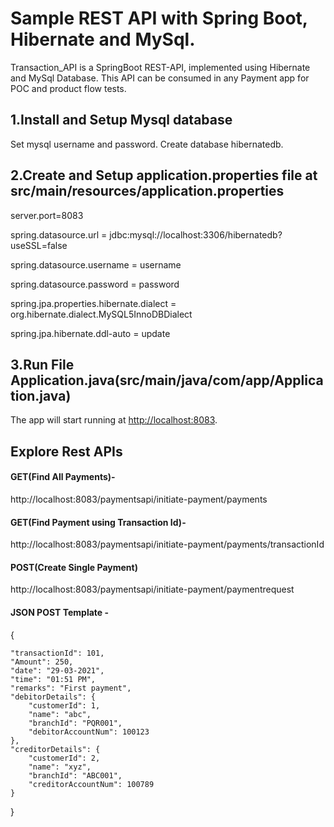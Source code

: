 # Sample REST API with Spring Boot, Hibernate and MySql.
Transaction_API is a SpringBoot REST-API, implemented using Hibernate and MySql Database.
This API can be consumed in any Payment app for POC and product flow tests.

## 1.Install and Setup Mysql database
Set mysql username and password.
Create database hibernatedb.

## 2.Create and Setup application.properties file at src/main/resources/application.properties

server.port=8083

spring.datasource.url = jdbc:mysql://localhost:3306/hibernatedb?useSSL=false

spring.datasource.username = username

spring.datasource.password = password

spring.jpa.properties.hibernate.dialect = org.hibernate.dialect.MySQL5InnoDBDialect

spring.jpa.hibernate.ddl-auto = update


## 3.Run File Application.java(src/main/java/com/app/Application.java)
The app will start running at <http://localhost:8083>.

## Explore Rest APIs

#### GET(Find All Payments)-
http://localhost:8083/paymentsapi/initiate-payment/payments

#### GET(Find Payment using Transaction Id)-
http://localhost:8083/paymentsapi/initiate-payment/payments/transactionId

#### POST(Create Single Payment)
http://localhost:8083/paymentsapi/initiate-payment/paymentrequest

#### JSON POST Template -
{

	"transactionId": 101,
	"Amount": 250,
	"date": "29-03-2021",
	"time": "01:51 PM",
	"remarks": "First payment",
	"debitorDetails": {
		"customerId": 1,
		"name": "abc",
		"branchId": "PQR001",
		"debitorAccountNum": 100123
	},
	"creditorDetails": {
		"customerId": 2,
		"name": "xyz",
		"branchId": "ABC001",
		"creditorAccountNum": 100789
	}
}
